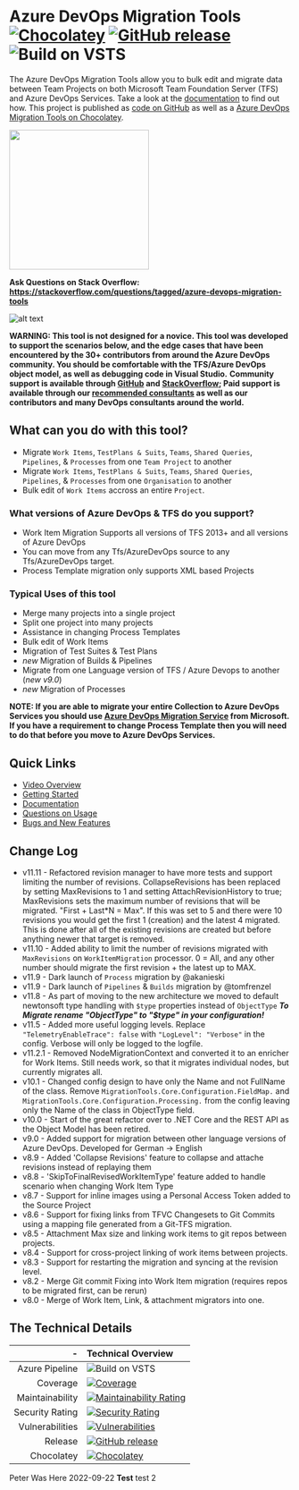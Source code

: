 # Azure DevOps Migration Tools [![Chocolatey](https://img.shields.io/chocolatey/dt/vsts-sync-migrator.svg)](https://chocolatey.org/packages/vsts-sync-migrator/) [![GitHub release](https://img.shields.io/github/release/nkdAgility/vsts-sync-migration.svg)](https://github.com/nkdAgility/azure-devops-migration-tools/releases) ![Build on VSTS](https://nkdagility.visualstudio.com/_apis/public/build/definitions/1b52ce63-eccc-41c8-88f9-ae6ebeefdc63/94/badge) 

The Azure DevOps Migration Tools allow you to bulk edit and migrate data between Team Projects on both Microsoft Team Foundation Server (TFS) and Azure DevOps Services. Take a look at the  [documentation](http://nkdagility.github.io/azure-devops-migration-tools/) to find out how. This project is published as [code on GitHub](https://github.com/nkdAgility/azure-devops-migration-tools/) as well as a [Azure DevOps Migration Tools on Chocolatey](https://chocolatey.org/packages/vsts-sync-migrator/).

<a href="https://stackoverflow.com/questions/tagged/azure-devops-migration-tools" title="Ask Questions on Stack Overflow"><img src="http://cdn.sstatic.net/stackexchange/img/logos/so/so-logo.png" width="250"></a>

**Ask Questions on Stack Overflow: https://stackoverflow.com/questions/tagged/azure-devops-migration-tools**

![alt text](https://raw.githubusercontent.com/nkdAgility/azure-devops-migration-tools/master/src/MigrationTools.Extension/images/azure-devops-migration-tools-naked-agility-martin-hinshelwood.png)

**WARNING: This tool is not designed for a novice. This tool was developed to support the scenarios below, and the edge cases that have been encountered by the 30+ contributors from around the Azure DevOps community. You should be comfortable with the TFS/Azure DevOps object model, as well as debugging code in Visual Studio.**
**Community support is available through [GitHub](https://github.com/nkdAgility/azure-devops-migration-tools) and [StackOverflow](https://stackoverflow.com/questions/tagged/azure-devops-migration-tools); Paid support is available through our [recommended consultants](http://nkdagility.github.io/azure-devops-migration-tools/#support) as well as our contributors and many DevOps consultants around the world.**

## What can you do with this tool?

- Migrate `Work Items`, `TestPlans & Suits`, `Teams`, `Shared Queries`, `Pipelines`, & `Processes` from one `Team Project` to another
- Migrate `Work Items`, `TestPlans & Suits`, `Teams`, `Shared Queries`, `Pipelines`, & `Processes` from one `Organisation` to another
- Bulk edit of `Work Items` accross an entire `Project`.

### What versions of Azure DevOps & TFS do you support?

- Work Item Migration Supports all versions of TFS 2013+ and all versions of Azure DevOps
- You can move from any Tfs/AzureDevOps source to any Tfs/AzureDevOps target.
- Process Template migration only supports XML based Projects

### Typical Uses of this tool

- Merge many projects into a single project
- Split one project into many projects
- Assistance in changing Process Templates
- Bulk edit of Work Items
- Migration of Test Suites & Test Plans
- _new_ Migration of Builds & Pipelines
- Migrate from one Language version of TFS / Azure Devops to another (*new v9.0*)
- _new_  Migration of Processes

**NOTE: If you are able to migrate your entire Collection to Azure DevOps Services you should use [Azure DevOps Migration Service](https://azure.microsoft.com/services/devops/migrate/) from Microsoft. If you have a requirement to change Process Template then you will need to do that before you move to Azure DevOps Services.**

## Quick Links

 - [Video Overview](https://www.youtube.com/watch?v=RCJsST0xBCE)
 - [Getting Started](http://nkdagility.github.io/azure-devops-migration-tools/getting-started)
 - [Documentation](http://nkdagility.github.io/azure-devops-migration-tools/)
 - [Questions on Usage](https://stackoverflow.com/questions/tagged/azure-devops-migration-tools)
 - [Bugs and New Features](https://github.com/nkdAgility/azure-devops-migration-tools)

## Change Log

- v11.11 - Refactored revision manager to have more tests and support limiting the number of revisions. CollapseRevisions has been replaced by setting MaxRevisions to 1 and setting AttachRevisionHistory to true; MaxRevisions sets the maximum number of revisions that will be migrated. "First + Last*N = Max". If this was set to 5 and there were 10 revisions you would get the first 1 (creation) and the latest 4 migrated. This is done after all of the existing revisions are created but before anything newer that target is removed.
- v11.10 - Added ability to limit the number of revisions migrated with `MaxRevisions` on `WorkItemMigration` processor. 0 = All, and any other number should migrate the first revision + the latest up to MAX.
- v11.9 - Dark launch of `Process` migration by @akanieski 
- v11.9 - Dark launch of `Pipelines` & `Builds` migration by @tomfrenzel
- v11.8 - As part of moving to the new architecture we moved to default newtonsoft type handling with `$type` properties instead of `ObjectType` ___To Migrate rename "ObjectType" to "$type" in your configuration!___
- v11.5 - Added more useful logging levels. Replace `"TelemetryEnableTrace": false` with `"LogLevel": "Verbose"` in the config. Verbose will only be logged to the logfile.
- v11.2.1 - Removed NodeMigrationContext and converted it to an enricher for Work Items. Still needs work, so that it migrates individual nodes, but currently migrates all.
- v10.1 - Changed config design to have only the Name and not FullName of the class. Remove `MigrationTools.Core.Configuration.FieldMap.` and `MigrationTools.Core.Configuration.Processing.` from the config leaving only the Name of the class in ObjectType field.
- v10.0 - Start of the great refactor over to .NET Core and the REST API as the Object Model has been retired.
- v9.0 - Added support for migration between other language versions of Azure DevOps. Developed for German -> English
- v8.9 - Added 'Collapse Revisions' feature to collapse and attache revisions instead of replaying them
- v8.8 - 'SkipToFinalRevisedWorkItemType' feature added to handle scenario when changing Work Item Type
- v8.7 - Support for inline images using a Personal Access Token added to the Source Project
- v8.6 - Support for fixing links from TFVC Changesets to Git Commits using a mapping file generated from a Git-TFS migration.
- v8.5 - Attachment Max size and linking work items to git repos between projects.
- v8.4 - Support for cross-project linking of work items between projects.
- v8.3 - Support for restarting the migration and syncing at the revision level.
- v8.2 - Merge Git commit Fixing into Work Item migration (requires repos to be migrated first, can be rerun)
- v8.0 - Merge of Work Item, Link, & attachment migrators into one.

## The Technical Details

|-| Technical Overview |
|-------------:|:-------------|
| Azure Pipeline | ![Build on VSTS](https://nkdagility.visualstudio.com/_apis/public/build/definitions/1b52ce63-eccc-41c8-88f9-ae6ebeefdc63/94/badge) |
| Coverage | [![Coverage](https://sonarcloud.io/api/project_badges/measure?project=vsts-sync-migrator%3Amaster&metric=coverage)](https://sonarcloud.io/dashboard?id=vsts-sync-migrator%3Amaster) |
| Maintainability | [![Maintainability Rating](https://sonarcloud.io/api/project_badges/measure?project=vsts-sync-migrator%3Amaster&metric=sqale_rating)](https://sonarcloud.io/dashboard?id=vsts-sync-migrator%3Amaster) |
| Security Rating | [![Security Rating](https://sonarcloud.io/api/project_badges/measure?project=vsts-sync-migrator%3Amaster&metric=security_rating)](https://sonarcloud.io/dashboard?id=vsts-sync-migrator%3Amaster) |
| Vulnerabilities | [![Vulnerabilities](https://sonarcloud.io/api/project_badges/measure?project=vsts-sync-migrator%3Amaster&metric=vulnerabilities)](https://sonarcloud.io/dashboard?id=vsts-sync-migrator%3Amaster) |
| Release | [![GitHub release](https://img.shields.io/github/release/nkdAgility/vsts-sync-migration.svg)](https://github.com/nkdAgility/azure-devops-migration-tools/releases) |
| Chocolatey |[![Chocolatey](https://img.shields.io/chocolatey/v/vsts-sync-migrator.svg)](https://chocolatey.org/packages/vsts-sync-migrator/)|

Peter Was Here 2022-09-22 **Test**
test 2